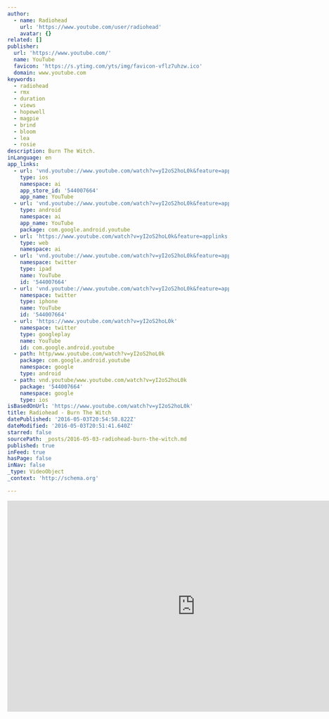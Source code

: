 ```yaml
---
author:
  - name: Radiohead
    url: 'https://www.youtube.com/user/radiohead'
    avatar: {}
related: []
publisher:
  url: 'https://www.youtube.com/'
  name: YouTube
  favicon: 'https://s.ytimg.com/yts/img/favicon-vflz7uhzw.ico'
  domain: www.youtube.com
keywords:
  - radiohead
  - rmx
  - duration
  - views
  - hopewell
  - magpie
  - brind
  - bloom
  - lea
  - rosie
description: Burn The Witch.
inLanguage: en
app_links:
  - url: 'vnd.youtube://www.youtube.com/watch?v=yI2oS2hoL0k&feature=applinks'
    type: ios
    namespace: ai
    app_store_id: '544007664'
    app_name: YouTube
  - url: 'vnd.youtube://www.youtube.com/watch?v=yI2oS2hoL0k&feature=applinks'
    type: android
    namespace: ai
    app_name: YouTube
    package: com.google.android.youtube
  - url: 'https://www.youtube.com/watch?v=yI2oS2hoL0k&feature=applinks'
    type: web
    namespace: ai
  - url: 'vnd.youtube://www.youtube.com/watch?v=yI2oS2hoL0k&feature=applinks'
    namespace: twitter
    type: ipad
    name: YouTube
    id: '544007664'
  - url: 'vnd.youtube://www.youtube.com/watch?v=yI2oS2hoL0k&feature=applinks'
    namespace: twitter
    type: iphone
    name: YouTube
    id: '544007664'
  - url: 'https://www.youtube.com/watch?v=yI2oS2hoL0k'
    namespace: twitter
    type: googleplay
    name: YouTube
    id: com.google.android.youtube
  - path: http/www.youtube.com/watch?v=yI2oS2hoL0k
    package: com.google.android.youtube
    namespace: google
    type: android
  - path: vnd.youtube/www.youtube.com/watch?v=yI2oS2hoL0k
    package: '544007664'
    namespace: google
    type: ios
isBasedOnUrl: 'https://www.youtube.com/watch?v=yI2oS2hoL0k'
title: Radiohead - Burn The Witch
datePublished: '2016-05-03T20:54:58.822Z'
dateModified: '2016-05-03T20:51:41.640Z'
starred: false
sourcePath: _posts/2016-05-03-radiohead-burn-the-witch.md
published: true
inFeed: true
hasPage: false
inNav: false
_type: VideoObject
_context: 'http://schema.org'

---
```

<iframe src="https://cdn.embedly.com/widgets/media.html?src=https%3A%2F%2Fwww.youtube.com%2Fembed%2FyI2oS2hoL0k%3Ffeature%3Doembed&amp;url=https%3A%2F%2Fwww.youtube.com%2Fwatch%3Fv%3DyI2oS2hoL0k&amp;image=https%3A%2F%2Fi.ytimg.com%2Fvi%2FyI2oS2hoL0k%2Fhqdefault.jpg&amp;key=b7d04c9b404c499eba89ee7072e1c4f7&amp;type=text%2Fhtml&amp;schema=youtube" width="854" height="480" scrolling="no" frameborder="0" allowfullscreen="" style=""></iframe>
